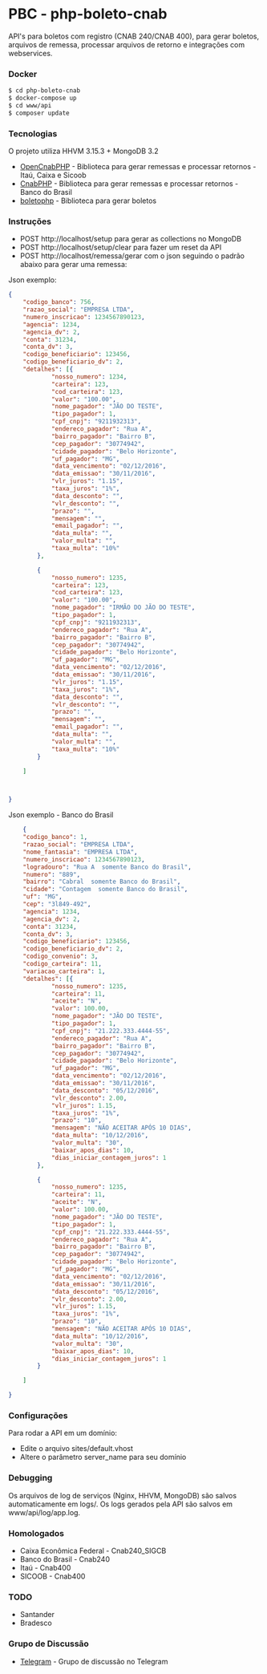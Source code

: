 # PBC - php-boleto-cnab

API's para boletos com registro (CNAB 240/CNAB 400), para gerar boletos, arquivos de remessa, processar arquivos de retorno e integrações com webservices.
### Docker

```sh
$ cd php-boleto-cnab
$ docker-compose up
$ cd www/api
$ composer update
```
### Tecnologias

O projeto utiliza HHVM 3.15.3 + MongoDB 3.2
* [OpenCnabPHP] - Biblioteca para gerar remessas e processar retornos - Itaú, Caixa e Sicoob
* [CnabPHP] - Biblioteca para gerar remessas e processar retornos - Banco do Brasil
* [boletophp] - Biblioteca para gerar boletos

### Instruções
  - POST http://localhost/setup para gerar as collections no MongoDB 
  - POST http://localhost/setup/clear para fazer um reset da API
  - POST http://localhost/remessa/gerar com o json seguindo o padrão abaixo para gerar uma remessa:

Json exemplo: 
```json
{
	"codigo_banco": 756,
	"razao_social": "EMPRESA LTDA",
	"numero_inscricao": 1234567890123,
	"agencia": 1234,
	"agencia_dv": 2,
	"conta": 31234,
	"conta_dv": 3,
	"codigo_beneficiario": 123456,
	"codigo_beneficiario_dv": 2,
	"detalhes": [{
			"nosso_numero": 1234,
			"carteira": 123,
			"cod_carteira": 123,
			"valor": "100.00",
			"nome_pagador": "JÃO DO TESTE",
			"tipo_pagador": 1,
			"cpf_cnpj": "9211932313",
			"endereco_pagador": "Rua A",
			"bairro_pagador": "Bairro B",
			"cep_pagador": "30774942",
			"cidade_pagador": "Belo Horizonte",
			"uf_pagador": "MG",
			"data_vencimento": "02/12/2016",
			"data_emissao": "30/11/2016",
			"vlr_juros": "1.15",
			"taxa_juros": "1%",
			"data_desconto": "",
			"vlr_desconto": "",
			"prazo": "",
			"mensagem": "",
			"email_pagador": "",
			"data_multa": "",
			"valor_multa": "",
			"taxa_multa": "10%"
		},

		{
			"nosso_numero": 1235,
			"carteira": 123,
			"cod_carteira": 123,
			"valor": "100.00",
			"nome_pagador": "IRMÃO DO JÃO DO TESTE",
			"tipo_pagador": 1,
			"cpf_cnpj": "9211932313",
			"endereco_pagador": "Rua A",
			"bairro_pagador": "Bairro B",
			"cep_pagador": "30774942",
			"cidade_pagador": "Belo Horizonte",
			"uf_pagador": "MG",
			"data_vencimento": "02/12/2016",
			"data_emissao": "30/11/2016",
			"vlr_juros": "1.15",
			"taxa_juros": "1%",
			"data_desconto": "",
			"vlr_desconto": "",
			"prazo": "",
			"mensagem": "",
			"email_pagador": "",
			"data_multa": "",
			"valor_multa": "",
			"taxa_multa": "10%"
		}

	]



}
```
Json exemplo - Banco do Brasil
```json
    {
	"codigo_banco": 1,
	"razao_social": "EMPRESA LTDA",
	"nome_fantasia": "EMPRESA LTDA",
	"numero_inscricao": 1234567890123,
	"logradouro": "Rua A  somente Banco do Brasil",
	"numero": "889",
	"bairro": "Cabral  somente Banco do Brasil",
	"cidade": "Contagem  somente Banco do Brasil",
	"uf": "MG",
	"cep": "3l849-492",
	"agencia": 1234,
	"agencia_dv": 2,
	"conta": 31234,
	"conta_dv": 3,
	"codigo_beneficiario": 123456,
	"codigo_beneficiario_dv": 2,
	"codigo_convenio": 3,
	"codigo_carteira": 11,
	"variacao_carteira": 1,
	"detalhes": [{
			"nosso_numero": 1235,
			"carteira": 11,
			"aceite": "N",
			"valor": 100.00,
			"nome_pagador": "JÃO DO TESTE",
			"tipo_pagador": 1,
			"cpf_cnpj": "21.222.333.4444-55",
			"endereco_pagador": "Rua A",
			"bairro_pagador": "Bairro B",
			"cep_pagador": "30774942",
			"cidade_pagador": "Belo Horizonte",
			"uf_pagador": "MG",
			"data_vencimento": "02/12/2016",
			"data_emissao": "30/11/2016",
			"data_desconto": "05/12/2016",
			"vlr_desconto": 2.00,
			"vlr_juros": 1.15,
			"taxa_juros": "1%",
			"prazo": "10",
			"mensagem": "NÃO ACEITAR APÓS 10 DIAS",
			"data_multa": "10/12/2016",
			"valor_multa": "30",
			"baixar_apos_dias": 10,
			"dias_iniciar_contagem_juros": 1
		},

		{
			"nosso_numero": 1235,
			"carteira": 11,
			"aceite": "N",
			"valor": 100.00,
			"nome_pagador": "JÃO DO TESTE",
			"tipo_pagador": 1,
			"cpf_cnpj": "21.222.333.4444-55",
			"endereco_pagador": "Rua A",
			"bairro_pagador": "Bairro B",
			"cep_pagador": "30774942",
			"cidade_pagador": "Belo Horizonte",
			"uf_pagador": "MG",
			"data_vencimento": "02/12/2016",
			"data_emissao": "30/11/2016",
			"data_desconto": "05/12/2016",
			"vlr_desconto": 2.00,
			"vlr_juros": 1.15,
			"taxa_juros": "1%",
			"prazo": "10",
			"mensagem": "NÃO ACEITAR APÓS 10 DIAS",
			"data_multa": "10/12/2016",
			"valor_multa": "30",
			"baixar_apos_dias": 10,
			"dias_iniciar_contagem_juros": 1
		}

	]

}
```

### Configurações
Para rodar a API em um domínio:
  - Edite o arquivo sites/default.vhost
  - Altere o parâmetro server_name para seu domínio

### Debugging

Os arquivos de log de serviços (Nginx, HHVM, MongoDB) são salvos automaticamente em logs/.
Os logs gerados pela API são salvos em www/api/log/app.log.

### Homologados

  - Caixa Econômica Federal - Cnab240_SIGCB
  - Banco do Brasil - Cnab240
  - Itaú - Cnab400
  - SICOOB - Cnab400

### TODO

  - Santander
  - Bradesco

### Grupo de Discussão

* [Telegram] - Grupo de discussão no Telegram



   [OpenCnabPHP]: <https://github.com/QuilhaSoft/OpenCnabPHP>
   [CnabPHP]: <https://github.com/andersondanilo/CnabPHP>
   [boletophp]: <https://github.com/CobreGratis/boletophp>
   [telegram]: <https://telegram.me/joinchat/CeCR-wsdisesG2yhCJwRIQ>